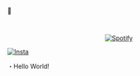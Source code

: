  🖤

&nbsp;<div align="center">
  [![Spotify](https://novatorem.vercel.app/api/spotify?background_color=0d1117&border_color=ffffff)](https://open.spotify.com/user/omnitenebris)
</div>

[![Insta](https://img.shields.io/badge/Instagram-E4405F?style=for-the-badge&logo=instagram&logoColor=white)](https://www.instagram.com/idb3z/)

・Hello World!
